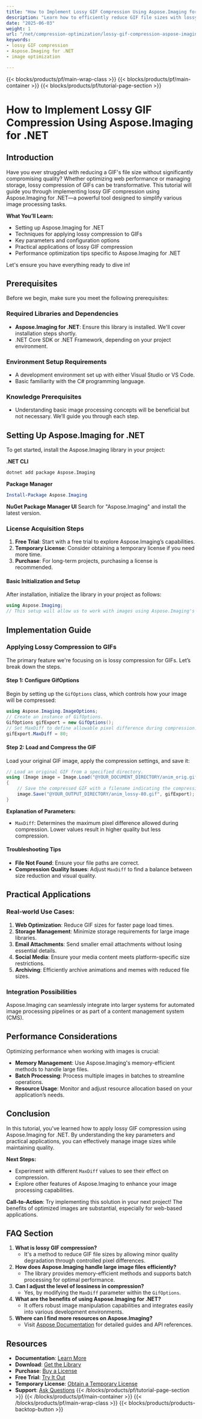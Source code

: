 ```yaml
---
title: "How to Implement Lossy GIF Compression Using Aspose.Imaging for .NET"
description: "Learn how to efficiently reduce GIF file sizes with lossy compression using Aspose.Imaging for .NET. Optimize images for web performance and storage management."
date: "2025-06-03"
weight: 1
url: "/net/compression-optimization/lossy-gif-compression-aspose-imaging-dotnet/"
keywords:
- lossy GIF compression
- Aspose.Imaging for .NET
- image optimization

---
```


{{< blocks/products/pf/main-wrap-class >}}
{{< blocks/products/pf/main-container >}}
{{< blocks/products/pf/tutorial-page-section >}}
# How to Implement Lossy GIF Compression Using Aspose.Imaging for .NET

## Introduction
Have you ever struggled with reducing a GIF's file size without significantly compromising quality? Whether optimizing web performance or managing storage, lossy compression of GIFs can be transformative. This tutorial will guide you through implementing lossy GIF compression using Aspose.Imaging for .NET—a powerful tool designed to simplify various image processing tasks.

**What You’ll Learn:**
- Setting up Aspose.Imaging for .NET
- Techniques for applying lossy compression to GIFs
- Key parameters and configuration options
- Practical applications of lossy GIF compression
- Performance optimization tips specific to Aspose.Imaging for .NET

Let's ensure you have everything ready to dive in!

## Prerequisites
Before we begin, make sure you meet the following prerequisites:

### Required Libraries and Dependencies
- **Aspose.Imaging for .NET**: Ensure this library is installed. We'll cover installation steps shortly.
- .NET Core SDK or .NET Framework, depending on your project environment.

### Environment Setup Requirements
- A development environment set up with either Visual Studio or VS Code.
- Basic familiarity with the C# programming language.

### Knowledge Prerequisites
- Understanding basic image processing concepts will be beneficial but not necessary. We’ll guide you through each step.

## Setting Up Aspose.Imaging for .NET
To get started, install the Aspose.Imaging library in your project:

**.NET CLI**
```bash
dotnet add package Aspose.Imaging
```

**Package Manager**
```powershell
Install-Package Aspose.Imaging
```

**NuGet Package Manager UI**
Search for "Aspose.Imaging" and install the latest version.

### License Acquisition Steps
1. **Free Trial**: Start with a free trial to explore Aspose.Imaging’s capabilities.
2. **Temporary License**: Consider obtaining a temporary license if you need more time.
3. **Purchase**: For long-term projects, purchasing a license is recommended.

#### Basic Initialization and Setup
After installation, initialize the library in your project as follows:
```csharp
using Aspose.Imaging;
// This setup will allow us to work with images using Aspose.Imaging's functionality.
```

## Implementation Guide

### Applying Lossy Compression to GIFs
The primary feature we're focusing on is lossy compression for GIFs. Let’s break down the steps.

#### Step 1: Configure GifOptions
Begin by setting up the `GifOptions` class, which controls how your image will be compressed:
```csharp
using Aspose.Imaging.ImageOptions;
// Create an instance of GifOptions.
GifOptions gifExport = new GifOptions();
// Set MaxDiff to define allowable pixel difference during compression. A value of 80 is optimal for lossy compression.
gifExport.MaxDiff = 80;
```

#### Step 2: Load and Compress the GIF
Load your original GIF image, apply the compression settings, and save it:
```csharp
// Load an original GIF from a specified directory.
using (Image image = Image.Load("@YOUR_DOCUMENT_DIRECTORY/anim_orig.gif"))
{
    // Save the compressed GIF with a filename indicating the compression level.
    image.Save("@YOUR_OUTPUT_DIRECTORY/anim_lossy-80.gif", gifExport);
}
```

**Explanation of Parameters:**
- `MaxDiff`: Determines the maximum pixel difference allowed during compression. Lower values result in higher quality but less compression.

#### Troubleshooting Tips
- **File Not Found**: Ensure your file paths are correct.
- **Compression Quality Issues**: Adjust `MaxDiff` to find a balance between size reduction and visual quality.

## Practical Applications

### Real-world Use Cases:
1. **Web Optimization**: Reduce GIF sizes for faster page load times.
2. **Storage Management**: Minimize storage requirements for large image libraries.
3. **Email Attachments**: Send smaller email attachments without losing essential details.
4. **Social Media**: Ensure your media content meets platform-specific size restrictions.
5. **Archiving**: Efficiently archive animations and memes with reduced file sizes.

### Integration Possibilities
Aspose.Imaging can seamlessly integrate into larger systems for automated image processing pipelines or as part of a content management system (CMS).

## Performance Considerations
Optimizing performance when working with images is crucial:
- **Memory Management**: Use Aspose.Imaging's memory-efficient methods to handle large files.
- **Batch Processing**: Process multiple images in batches to streamline operations.
- **Resource Usage**: Monitor and adjust resource allocation based on your application’s needs.

## Conclusion
In this tutorial, you've learned how to apply lossy GIF compression using Aspose.Imaging for .NET. By understanding the key parameters and practical applications, you can effectively manage image sizes while maintaining quality.

**Next Steps:**
- Experiment with different `MaxDiff` values to see their effect on compression.
- Explore other features of Aspose.Imaging to enhance your image processing capabilities.

**Call-to-Action**: Try implementing this solution in your next project! The benefits of optimized images are substantial, especially for web-based applications.

## FAQ Section
1. **What is lossy GIF compression?**
   - It's a method to reduce GIF file sizes by allowing minor quality degradation through controlled pixel differences.
2. **How does Aspose.Imaging handle large image files efficiently?**
   - The library provides memory-efficient methods and supports batch processing for optimal performance.
3. **Can I adjust the level of lossiness in compression?**
   - Yes, by modifying the `MaxDiff` parameter within the `GifOptions`.
4. **What are the benefits of using Aspose.Imaging for .NET?**
   - It offers robust image manipulation capabilities and integrates easily into various development environments.
5. **Where can I find more resources on Aspose.Imaging?**
   - Visit [Aspose Documentation](https://reference.aspose.com/imaging/net/) for detailed guides and API references.

## Resources
- **Documentation**: [Learn More](https://reference.aspose.com/imaging/net/)
- **Download**: [Get the Library](https://releases.aspose.com/imaging/net/)
- **Purchase**: [Buy a License](https://purchase.aspose.com/buy)
- **Free Trial**: [Try It Out](https://releases.aspose.com/imaging/net/)
- **Temporary License**: [Obtain a Temporary License](https://purchase.aspose.com/temporary-license/)
- **Support**: [Ask Questions](https://forum.aspose.com/c/imaging/10)
{{< /blocks/products/pf/tutorial-page-section >}}
{{< /blocks/products/pf/main-container >}}
{{< /blocks/products/pf/main-wrap-class >}}
{{< blocks/products/products-backtop-button >}}
